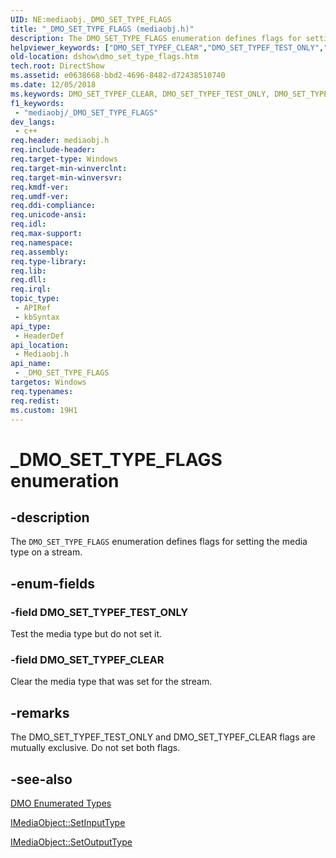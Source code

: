 ```yaml
---
UID: NE:mediaobj._DMO_SET_TYPE_FLAGS
title: "_DMO_SET_TYPE_FLAGS (mediaobj.h)"
description: The DMO_SET_TYPE_FLAGS enumeration defines flags for setting the media type on a stream.helpviewer_keywords: ["DMO_SET_TYPEF_CLEAR","DMO_SET_TYPEF_TEST_ONLY","DMO_SET_TYPE_FLAGS","DMO_SET_TYPE_FLAGSEnumeration","_DMO_SET_TYPE_FLAGS","_DMO_SET_TYPE_FLAGS enumeration [DirectShow]","dshow.dmo_set_type_flags","mediaobj/DMO_SET_TYPEF_CLEAR","mediaobj/DMO_SET_TYPEF_TEST_ONLY","mediaobj/_DMO_SET_TYPE_FLAGS"]
old-location: dshow\dmo_set_type_flags.htm
tech.root: DirectShow
ms.assetid: e0638668-bbd2-4696-8482-d72438510740
ms.date: 12/05/2018
ms.keywords: DMO_SET_TYPEF_CLEAR, DMO_SET_TYPEF_TEST_ONLY, DMO_SET_TYPE_FLAGS , DMO_SET_TYPE_FLAGSEnumeration, _DMO_SET_TYPE_FLAGS, _DMO_SET_TYPE_FLAGS enumeration [DirectShow], dshow.dmo_set_type_flags, mediaobj/DMO_SET_TYPEF_CLEAR, mediaobj/DMO_SET_TYPEF_TEST_ONLY, mediaobj/_DMO_SET_TYPE_FLAGS
f1_keywords: 
 - "mediaobj/_DMO_SET_TYPE_FLAGS"
dev_langs:
 - c++
req.header: mediaobj.h
req.include-header: 
req.target-type: Windows
req.target-min-winverclnt: 
req.target-min-winversvr: 
req.kmdf-ver: 
req.umdf-ver: 
req.ddi-compliance: 
req.unicode-ansi: 
req.idl: 
req.max-support: 
req.namespace: 
req.assembly: 
req.type-library: 
req.lib: 
req.dll: 
req.irql: 
topic_type:
 - APIRef
 - kbSyntax
api_type:
 - HeaderDef
api_location:
 - Mediaobj.h
api_name:
 - _DMO_SET_TYPE_FLAGS
targetos: Windows
req.typenames: 
req.redist: 
ms.custom: 19H1
---
```


# _DMO_SET_TYPE_FLAGS enumeration


## -description



The <code>DMO_SET_TYPE_FLAGS</code> enumeration defines flags for setting the media type on a stream.




## -enum-fields




### -field DMO_SET_TYPEF_TEST_ONLY

Test the media type but do not set it.


### -field DMO_SET_TYPEF_CLEAR

Clear the media type that was set for the stream.


## -remarks



The DMO_SET_TYPEF_TEST_ONLY and DMO_SET_TYPEF_CLEAR flags are mutually exclusive. Do not set both flags.




## -see-also




<a href="https://docs.microsoft.com/windows/desktop/DirectShow/dmo-enumerated-types">DMO Enumerated Types</a>



<a href="https://docs.microsoft.com/windows/desktop/api/mediaobj/nf-mediaobj-imediaobject-setinputtype">IMediaObject::SetInputType</a>



<a href="https://docs.microsoft.com/windows/desktop/api/mediaobj/nf-mediaobj-imediaobject-setoutputtype">IMediaObject::SetOutputType</a>
 

 

